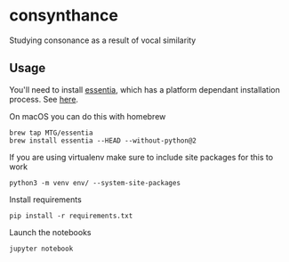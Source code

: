 # consynthance
Studying consonance as a result of vocal similarity  

## Usage 

You'll need to install [essentia](https://essentia.upf.edu/documentation/), which has a platform dependant installation process. See [here](https://essentia.upf.edu/documentation/installing.html).

On macOS you can do this with homebrew
```
brew tap MTG/essentia
brew install essentia --HEAD --without-python@2
```

If  you are using virtualenv make sure to include site packages for this to work
```
python3 -m venv env/ --system-site-packages 
```

Install requirements
```
pip install -r requirements.txt
```

Launch the notebooks
```
jupyter notebook
```